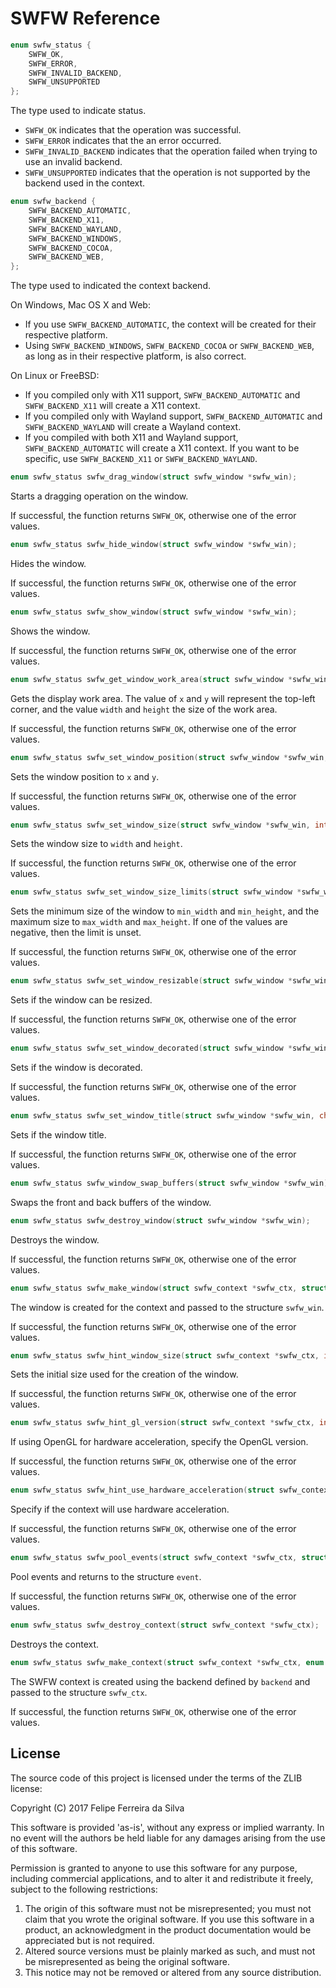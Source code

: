 # SWFW Reference

```c
enum swfw_status {
	SWFW_OK,
	SWFW_ERROR,
	SWFW_INVALID_BACKEND,
	SWFW_UNSUPPORTED
};
```

The type used to indicate status.

- `SWFW_OK` indicates that the operation was successful.
- `SWFW_ERROR` indicates that the an error occurred.
- `SWFW_INVALID_BACKEND` indicates that the operation failed when trying to use an invalid backend.
- `SWFW_UNSUPPORTED` indicates that the operation is not supported by the backend used in the context.

```c
enum swfw_backend {
	SWFW_BACKEND_AUTOMATIC,
	SWFW_BACKEND_X11,
	SWFW_BACKEND_WAYLAND,
	SWFW_BACKEND_WINDOWS,
	SWFW_BACKEND_COCOA,
	SWFW_BACKEND_WEB,
};
```

The type used to indicated the context backend.

On Windows, Mac OS X and Web:

- If you use `SWFW_BACKEND_AUTOMATIC`, the context will be created for their respective platform.
- Using `SWFW_BACKEND_WINDOWS`, `SWFW_BACKEND_COCOA` or `SWFW_BACKEND_WEB`, as long as in their respective platform, is also correct.

On Linux or FreeBSD:

- If you compiled only with X11 support, `SWFW_BACKEND_AUTOMATIC` and `SWFW_BACKEND_X11` will create a X11 context.
- If you compiled only with Wayland support, `SWFW_BACKEND_AUTOMATIC` and `SWFW_BACKEND_WAYLAND` will create a Wayland context.
- If you compiled with both X11 and Wayland support, `SWFW_BACKEND_AUTOMATIC` will create a X11 context. If you want to be specific, use `SWFW_BACKEND_X11` or `SWFW_BACKEND_WAYLAND`.

```c
enum swfw_status swfw_drag_window(struct swfw_window *swfw_win);
```

Starts a dragging operation on the window.

If successful, the function returns `SWFW_OK`, otherwise one of the error values.

```c
enum swfw_status swfw_hide_window(struct swfw_window *swfw_win);
```

Hides the window.

If successful, the function returns `SWFW_OK`, otherwise one of the error values.

```c
enum swfw_status swfw_show_window(struct swfw_window *swfw_win);
```

Shows the window.

If successful, the function returns `SWFW_OK`, otherwise one of the error values.

```c
enum swfw_status swfw_get_window_work_area(struct swfw_window *swfw_win, int32_t *x, int32_t *y, int32_t *width, int32_t *height);
```

Gets the display work area. The value of `x` and `y` will represent the top-left corner, and the value `width` and `height` the size of the work area.

If successful, the function returns `SWFW_OK`, otherwise one of the error values.

```c
enum swfw_status swfw_set_window_position(struct swfw_window *swfw_win, int32_t x, int32_t y);
```

Sets the window position to `x` and `y`.

If successful, the function returns `SWFW_OK`, otherwise one of the error values.

```c
enum swfw_status swfw_set_window_size(struct swfw_window *swfw_win, int32_t width, int32_t height);
```

Sets the window size to `width` and `height`.

If successful, the function returns `SWFW_OK`, otherwise one of the error values.

```c
enum swfw_status swfw_set_window_size_limits(struct swfw_window *swfw_win, int32_t min_width, int32_t min_height, int32_t max_width, int32_t max_height);
```

Sets the minimum size of the window to `min_width` and `min_height`, and the maximum size to `max_width` and `max_height`. If one of the values are negative, then the limit is unset.

If successful, the function returns `SWFW_OK`, otherwise one of the error values.

```c
enum swfw_status swfw_set_window_resizable(struct swfw_window *swfw_win, bool resizable);
```

Sets if the window can be resized.

If successful, the function returns `SWFW_OK`, otherwise one of the error values.

```c
enum swfw_status swfw_set_window_decorated(struct swfw_window *swfw_win, bool decorated);
```

Sets if the window is decorated.

If successful, the function returns `SWFW_OK`, otherwise one of the error values.

```c
enum swfw_status swfw_set_window_title(struct swfw_window *swfw_win, char *title);
```

Sets if the window title.

If successful, the function returns `SWFW_OK`, otherwise one of the error values.


```c
enum swfw_status swfw_window_swap_buffers(struct swfw_window *swfw_win);
```

Swaps the front and back buffers of the window.

```c
enum swfw_status swfw_destroy_window(struct swfw_window *swfw_win);
```

Destroys the window.

If successful, the function returns `SWFW_OK`, otherwise one of the error values.

```c
enum swfw_status swfw_make_window(struct swfw_context *swfw_ctx, struct swfw_window *swfw_win);
```

The window is created for the context and passed to the structure `swfw_win`.

If successful, the function returns `SWFW_OK`, otherwise one of the error values.

```c
enum swfw_status swfw_hint_window_size(struct swfw_context *swfw_ctx, int32_t width, int32_t height);
```

Sets the initial size used for the creation of the window.

If successful, the function returns `SWFW_OK`, otherwise one of the error values.

```c
enum swfw_status swfw_hint_gl_version(struct swfw_context *swfw_ctx, int32_t major, int32_t minor);
```

If using OpenGL for hardware acceleration, specify the OpenGL version.

If successful, the function returns `SWFW_OK`, otherwise one of the error values.

```c
enum swfw_status swfw_hint_use_hardware_acceleration(struct swfw_context *swfw_ctx, bool use_hardware_acceleration);
```

Specify if the context will use hardware acceleration.

If successful, the function returns `SWFW_OK`, otherwise one of the error values.

```c
enum swfw_status swfw_pool_events(struct swfw_context *swfw_ctx, struct swfw_event *event);
```

Pool events and returns to the structure `event`.

If successful, the function returns `SWFW_OK`, otherwise one of the error values.

```c
enum swfw_status swfw_destroy_context(struct swfw_context *swfw_ctx);
```

Destroys the context.

```c
enum swfw_status swfw_make_context(struct swfw_context *swfw_ctx, enum swfw_backend backend);
```

The SWFW context is created using the backend defined by `backend` and passed to the structure `swfw_ctx`.

If successful, the function returns `SWFW_OK`, otherwise one of the error values.

## License

The source code of this project is licensed under the terms of the ZLIB license:

Copyright (C) 2017 Felipe Ferreira da Silva

This software is provided 'as-is', without any express or implied warranty. In
no event will the authors be held liable for any damages arising from the use of
this software.

Permission is granted to anyone to use this software for any purpose, including
commercial applications, and to alter it and redistribute it freely, subject to
the following restrictions:

  1. The origin of this software must not be misrepresented; you must not claim
     that you wrote the original software. If you use this software in a
     product, an acknowledgment in the product documentation would be
     appreciated but is not required.
  2. Altered source versions must be plainly marked as such, and must not be
     misrepresented as being the original software.
  3. This notice may not be removed or altered from any source distribution.

